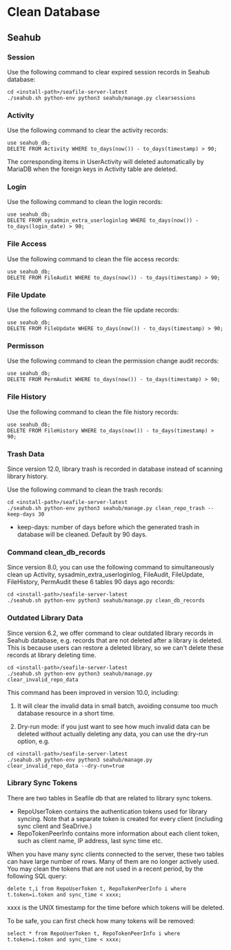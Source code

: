 # Clean Database

## Seahub

### Session

Use the following command to clear expired session records in Seahub database:

```
cd <install-path>/seafile-server-latest
./seahub.sh python-env python3 seahub/manage.py clearsessions
```

### Activity

Use the following command to clear the activity records:

```
use seahub_db;
DELETE FROM Activity WHERE to_days(now()) - to_days(timestamp) > 90;
```

The corresponding items in UserActivity will deleted automatically by MariaDB when the foreign keys in Activity table are deleted.

### Login

Use the following command to clean the login records:

```
use seahub_db;
DELETE FROM sysadmin_extra_userloginlog WHERE to_days(now()) - to_days(login_date) > 90;
```

### File Access

Use the following command to clean the file access records:

```
use seahub_db;
DELETE FROM FileAudit WHERE to_days(now()) - to_days(timestamp) > 90;
```

### File Update

Use the following command to clean the file update records:

```
use seahub_db;
DELETE FROM FileUpdate WHERE to_days(now()) - to_days(timestamp) > 90;
```

### Permisson

Use the following command to clean the permission change audit records:

```
use seahub_db;
DELETE FROM PermAudit WHERE to_days(now()) - to_days(timestamp) > 90;
```

### File History

Use the following command to clean the file history records:

```
use seahub_db;
DELETE FROM FileHistory WHERE to_days(now()) - to_days(timestamp) > 90;
```

### Trash Data

Since version 12.0, library trash is recorded in database instead of scanning library history.

Use the following command to clean the trash records:

```
cd <install-path>/seafile-server-latest
./seahub.sh python-env python3 seahub/manage.py clean_repo_trash --keep-days 30
```

* keep-days:  number of days before which the generated trash in database will be cleaned. Default by 90 days.

### Command clean_db_records

Since version 8.0, you can use the following command to simultaneously clean up Activity, sysadmin_extra_userloginlog, FileAudit, FileUpdate, FileHistory, PermAudit these 6 tables 90 days ago records:

```
cd <install-path>/seafile-server-latest
./seahub.sh python-env python3 seahub/manage.py clean_db_records
```

### Outdated Library Data

Since version 6.2, we offer command to clear outdated library records in Seahub database,
e.g. records that are not deleted after a library is deleted. This is because users can restore a deleted library, so we can't delete these records at library deleting time.

```
cd <install-path>/seafile-server-latest
./seahub.sh python-env python3 seahub/manage.py clear_invalid_repo_data
```

This command has been improved in version 10.0, including:

1. It will clear the invalid data in small batch, avoiding consume too much database resource in a short time.

2. Dry-run mode: if you just want to see how much invalid data can be deleted without actually deleting any data, you can use the dry-run option, e.g.

```
cd <install-path>/seafile-server-latest
./seahub.sh python-env python3 seahub/manage.py clear_invalid_repo_data --dry-run=true
```



### Library Sync Tokens

There are two tables in Seafile db that are related to library sync tokens.

* RepoUserToken contains the authentication tokens used for library syncing. Note that a separate token is created for every client (including sync client and SeaDrive.)
* RepoTokenPeerInfo contains more information about each client token, such as client name, IP address, last sync time etc.

When you have many sync clients connected to the server, these two tables can have large number of rows. Many of them are no longer actively used. You may clean the tokens that are not used in a recent period, by the following SQL query:

```
delete t,i from RepoUserToken t, RepoTokenPeerInfo i where t.token=i.token and sync_time < xxxx;
```

xxxx is the UNIX timestamp for the time before which tokens will be deleted.

To be safe, you can first check how many tokens will be removed:

```
select * from RepoUserToken t, RepoTokenPeerInfo i where t.token=i.token and sync_time < xxxx;
```
